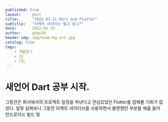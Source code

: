 ```yaml
---
published: true
layout:     post
title:      "2022.03.21 Dart and Flutter"
subtitle:   "리액트 네이티브 떨고 있니?"
date:       2022-03-19
author:     gogoJH
header-img: img/home-bg-art.jpg
catalog: true
tags:
    - 개발일기
    - JS
    - TIL
---
```

# 새언어 Dart 공부 시작.

그동안은 회사에서의 프로젝트 일정을 쳐낸다고 관심있었던 Flutter를 접해볼 
기회가 없었다.
얼핏 살펴보니 그동안 리액트 네이티브를 사용하면서 불편했던 부분들 예를 들어 안드로이드 빌드 및 

<!--stackedit_data:
eyJoaXN0b3J5IjpbMTkwODI1MTQ1OSw2NTQ2MjUwNjRdfQ==
-->